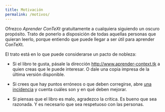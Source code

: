 ```yaml
---
title: Motivación
permalink: /motivos/
---
```


Ofrezco _Aprender ConTeXt_ gratuitamente a cualquiera siguiendo un oscuro propósito. Trato de ponerlo a disposición de todas aquellas personas que quieran leerlo, porque entiendo que puede llegar a ser útil para aprender ConTeXt.

El trato está en lo que puede considerarse un pacto de nobleza:

* Si el libro te gusta, pásale la dirección <http://www.aprender-context.tk> a quien creas que le puede interesar. O dale una copia impresa de la última versión disponible.

* Si crees que hay puntos erróneos o que deben corregirse, abre [una incidencia](https://github.com/ousia/aprender-context/issues/new) y cuenta cuáles son y en qué deben mejorar.

* Si piensas que el libro es malo, agradezco la crítica. Es bueno que sea razonada. Y es necesario que sea respetuoso con las personas.
